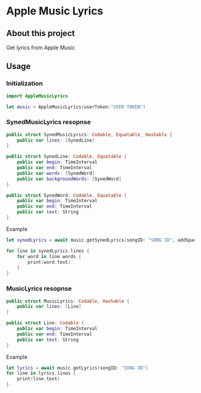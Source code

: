 # Apple Music Lyrics

## About this project

Get lyrics from Apple Music

## Usage

### Initialization


```swift
import AppleMusicLyrics

let music = AppleMusicLyrics(userToken:"USER TOKEN")
```

### SynedMusicLyrics resopnse

```swift
public struct SynedMusicLyrics: Codable, Equatable, Hashable {
    public var lines: [SynedLine]
}

public struct SynedLine: Codable, Equatable {
    public var begin: TimeInterval
    public var end: TimeInterval
    public var words: [SynedWord]
    public var backgroundWords: [SynedWord]
}

public struct SynedWord: Codable, Equatable {
    public var begin: TimeInterval
    public var end: TimeInterval
    public var text: String
}
```

Example

```swift
let synedLyrics = await music.getSynedLyrics(songID: "SONG ID", addSpace: true)

for line in synedLyrics.lines {
    for word in line.words {
        print(word.text)
    }
}
```

### MusicLyrics resopnse


```swift
public struct MusicLyrics: Codable, Hashable {
    public var lines: [Line]
}

public struct Line: Codable {
    public var begin: TimeInterval
    public var end: TimeInterval
    public var text: String
}
```

Example


```swift
let lyrics = await music.getLyrics(songID: "SONG ID")
for line in lyrics.lines {
    print(line.text)
}
```
